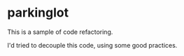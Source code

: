 # parkinglot

This is a sample of code refactoring.

I'd tried to decouple this code, using some good practices.

